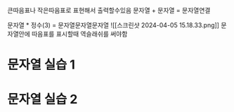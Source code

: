 큰따음표나 작은따음표로 표현해서 출력할수있음
문자열 + 문자열 = 문자열연결

문자열 * 정수(3) = 문자열문자열문자열
![[스크린샷 2024-04-05 15.18.33.png]]
문자열안에 따음표를 표시할때 역슬래쉬를 써야함



# 문자열 실습 1


# 문자열 실습 2